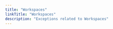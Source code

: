 ```yaml
---
title: "Workspaces"
linkTitle: "Workspaces"
description: "Exceptions related to Workspaces"
---
```

